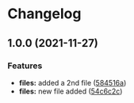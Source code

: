 # Changelog

## 1.0.0 (2021-11-27)


### Features

* **files:** added a 2nd file ([584516a](https://www.github.com/yinonov/release-workflow/commit/584516a35de015bc6e23c3c8dd189d94e4ca0d6a))
* **files:** new file added ([54c6c2c](https://www.github.com/yinonov/release-workflow/commit/54c6c2c4f24a07c40a87d340d877a7f81ce29d66))
